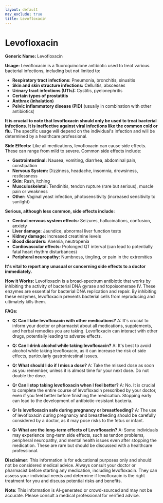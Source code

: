 ```yaml
---
layout: default
nav_exclude: true
title: Levofloxacin
---
```


# Levofloxacin

**Generic Name:** Levofloxacin

**Usage:** Levofloxacin is a fluoroquinolone antibiotic used to treat various bacterial infections, including but not limited to:

* **Respiratory tract infections:**  Pneumonia, bronchitis, sinusitis
* **Skin and skin structure infections:** Cellulitis, abscesses
* **Urinary tract infections (UTIs):** Cystitis, pyelonephritis
* **Certain types of prostatitis**
* **Anthrax (inhalation)**
* **Pelvic inflammatory disease (PID)** (usually in combination with other antibiotics)


**It is crucial to note that levofloxacin should only be used to treat bacterial infections.  It is ineffective against viral infections like the common cold or flu.**  The specific usage will depend on the individual's infection and will be determined by a healthcare professional.  


**Side Effects:** Like all medications, levofloxacin can cause side effects.  These can range from mild to severe.  Common side effects include:

* **Gastrointestinal:** Nausea, vomiting, diarrhea, abdominal pain, constipation
* **Nervous System:** Dizziness, headache, insomnia, drowsiness, restlessness
* **Skin:** Rash, itching
* **Musculoskeletal:** Tendinitis, tendon rupture (rare but serious), muscle pain or weakness
* **Other:**  Vaginal yeast infection, photosensitivity (increased sensitivity to sunlight)

**Serious, although less common, side effects include:**

* **Central nervous system effects:** Seizures, hallucinations, confusion, anxiety
* **Liver damage:**  Jaundice, abnormal liver function tests
* **Kidney damage:**  Increased creatinine levels
* **Blood disorders:**  Anemia, neutropenia
* **Cardiovascular effects:**  Prolonged QT interval (can lead to potentially fatal heart rhythm disturbances)
* **Peripheral neuropathy:** Numbness, tingling, or pain in the extremities


**It's vital to report any unusual or concerning side effects to a doctor immediately.**


**How it Works:** Levofloxacin is a broad-spectrum antibiotic that works by inhibiting the activity of bacterial DNA gyrase and topoisomerase IV.  These enzymes are essential for bacterial DNA replication and repair.  By inhibiting these enzymes, levofloxacin prevents bacterial cells from reproducing and ultimately kills them.


**FAQs:**

* **Q: Can I take levofloxacin with other medications?** A:  It's crucial to inform your doctor or pharmacist about all medications, supplements, and herbal remedies you are taking.  Levofloxacin can interact with other drugs, potentially leading to adverse effects.

* **Q:  Can I drink alcohol while taking levofloxacin?** A:  It's best to avoid alcohol while taking levofloxacin, as it can increase the risk of side effects, particularly gastrointestinal issues.

* **Q:  What should I do if I miss a dose?** A: Take the missed dose as soon as you remember, unless it is almost time for your next dose.  Do not double the dose.

* **Q:  Can I stop taking levofloxacin when I feel better?** A:  No. It is crucial to complete the entire course of levofloxacin prescribed by your doctor, even if you feel better before finishing the medication. Stopping early can lead to the development of antibiotic-resistant bacteria.

* **Q:  Is levofloxacin safe during pregnancy or breastfeeding?** A:  The use of levofloxacin during pregnancy and breastfeeding should be carefully considered by a doctor, as it may pose risks to the fetus or infant.

* **Q: What are the long-term effects of Levofloxacin?** A:  Some individuals may experience long-term side effects, such as tendon problems, peripheral neuropathy, and mental health issues even after stopping the medication.  These are rare but should be discussed with a healthcare professional.


**Disclaimer:** This information is for educational purposes only and should not be considered medical advice.  Always consult your doctor or pharmacist before starting any medication, including levofloxacin.  They can assess your individual needs and determine if levofloxacin is the right treatment for you and discuss potential risks and benefits.


**Note:** This information is AI-generated or crowd-sourced and may not be accurate. Please consult a medical professional for verified advice.